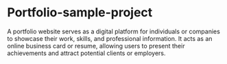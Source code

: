# Portfolio-sample-project
A portfolio website serves as a digital platform for individuals or companies to showcase their work, skills, and professional information. It acts as an online business card or resume, allowing users to present their achievements and attract potential clients or employers.
